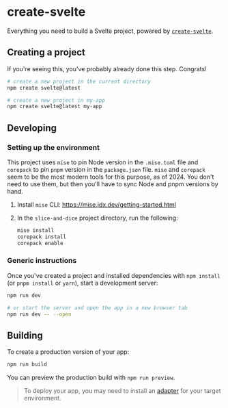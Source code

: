 # create-svelte

Everything you need to build a Svelte project, powered by [`create-svelte`](https://github.com/sveltejs/kit/tree/main/packages/create-svelte).

## Creating a project

If you're seeing this, you've probably already done this step. Congrats!

```bash
# create a new project in the current directory
npm create svelte@latest

# create a new project in my-app
npm create svelte@latest my-app
```

## Developing

### Setting up the environment

This project uses `mise` to pin Node version in the `.mise.toml` file and `corepack` to pin `pnpm` version in the `package.json` file. `mise` and `corepack` seem to be the most modern tools for this purpose, as of 2024. You don't need to use them, but then you'll have to sync Node and pnpm versions by hand.

1. Install `mise` CLI: https://mise.jdx.dev/getting-started.html
2. In the `slice-and-dice` project directory, run the following:

    ```sh
    mise install
    corepack install
    corepack enable
    ```

### Generic instructions

Once you've created a project and installed dependencies with `npm install` (or `pnpm install` or `yarn`), start a development server:

```bash
npm run dev

# or start the server and open the app in a new browser tab
npm run dev -- --open
```

## Building

To create a production version of your app:

```bash
npm run build
```

You can preview the production build with `npm run preview`.

> To deploy your app, you may need to install an [adapter](https://kit.svelte.dev/docs/adapters) for your target environment.
